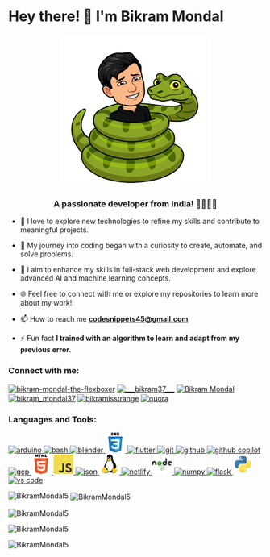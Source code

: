 # Hey there! 👋 I'm Bikram Mondal

<p align="center">
  <img src="python.png" alt="python image" width="300">
</p>

<h3 align="center">A passionate developer from India! 🧑‍💻🇮🇳</h3>

- 🍁 I love to explore new technologies to refine my skills and contribute to meaningful projects.
- 🌟 My journey into coding began with a curiosity to create, automate, and solve problems.
- 🚀 I aim to enhance my skills in full-stack web development and explore advanced AI and machine learning concepts.
- 🌐 Feel free to connect with me or explore my repositories to learn more about my work!

- 📫 How to reach me **codesnippets45@gmail.com**

- ⚡ Fun fact **I trained with an algorithm to learn and adapt from my previous error.**

<h3 align="left">Connect with me:</h3>
<p align="left">
<a href="https://codepen.io/bikram-mondal-the-flexboxer" target="blank"><img align="center" src="https://raw.githubusercontent.com/rahuldkjain/github-profile-readme-generator/master/src/images/icons/Social/codepen.svg" alt="bikram-mondal-the-flexboxer" height="30" width="40" /></a>
<a href="https://kaggle.com/___bikram37___" target="blank"><img align="center" src="https://raw.githubusercontent.com/rahuldkjain/github-profile-readme-generator/master/src/images/icons/Social/kaggle.svg" alt="___bikram37___" height="30" width="40" /></a>
<a href="https://www.linkedin.com/in/bikram-mondal-a2bb18343" target="blank"><img align="center" src="https://raw.githubusercontent.com/rahuldkjain/github-profile-readme-generator/master/src/images/icons/Social/linked-in-alt.svg" alt="Bikram Mondal" height="30" width="40" /></a>
<a href="https://instagram.com/bikram_mondal37" target="blank"><img align="center" src="https://raw.githubusercontent.com/rahuldkjain/github-profile-readme-generator/master/src/images/icons/Social/instagram.svg" alt="bikram_mondal37" height="30" width="40" /></a>
<a href="https://www.hackerrank.com/bikramisstrange" target="blank"><img align="center" src="https://raw.githubusercontent.com/rahuldkjain/github-profile-readme-generator/master/src/images/icons/Social/hackerrank.svg" alt="bikramisstrange" height="30" width="40" /></a>
<a href="https://www.quora.com/profile/Bikram-Mondal-199" target="blank"><img align="center" src="https://www.vectorlogo.zone/logos/quora/quora-icon.svg" alt="quora" height="30" width="40" /></a>
</p>

<h3 align="left">Languages and Tools:</h3>
<p align="left"> 
  <a href="https://www.arduino.cc/" target="_blank" rel="noreferrer"> 
    <img src="https://cdn.worldvectorlogo.com/logos/arduino-1.svg" alt="arduino" width="40" height="40"/> 
  </a> 
  
  <a href="https://www.gnu.org/software/bash/" target="_blank" rel="noreferrer"> 
    <img src="https://www.vectorlogo.zone/logos/gnu_bash/gnu_bash-icon.svg" alt="bash" width="40" height="40"/> 
  </a> 
  
  <a href="https://www.blender.org/" target="_blank" rel="noreferrer"> 
    <img src="https://download.blender.org/branding/community/blender_community_badge_white.svg" alt="blender" width="40" height="40"/> 
  </a> 
  
  <a href="https://www.w3schools.com/css/" target="_blank" rel="noreferrer"> 
    <img src="https://raw.githubusercontent.com/devicons/devicon/master/icons/css3/css3-original-wordmark.svg" alt="css3" width="40" height="40"/> 
  </a> 
  
  <a href="https://flutter.dev" target="_blank" rel="noreferrer"> 
    <img src="https://www.vectorlogo.zone/logos/flutterio/flutterio-icon.svg" alt="flutter" width="40" height="40"/> 
  </a> 

  <a href="https://git-scm.com/" target="_blank" rel="noreferrer">
   <img src="https://www.vectorlogo.zone/logos/git-scm/git-scm-icon.svg" alt="git" width="40" height="40"/> 
  </a>
  
  <a href="https://www.github.com" target="_blank" rel="noreferrer">
    <img src="https://www.vectorlogo.zone/logos/github/github-icon.svg" alt="github" width="40" height="40"/>
  </a>
  
  <a href="https://github.com/features/copilot/" target="_blank" rel="noreferrer">
    <img src="https://www.vectorlogo.zone/logos/github_copilot/github_copilot-icon.svg" alt="github copilot" width="40" height="40"/>
  </a>
  
  <a href="https://cloud.google.com" target="_blank" rel="noreferrer"> 
    <img src="https://www.vectorlogo.zone/logos/google_cloud/google_cloud-icon.svg" alt="gcp" width="40" height="40"/> 
  </a> 
  
  <a href="https://www.w3.org/html/" target="_blank" rel="noreferrer"> 
    <img src="https://raw.githubusercontent.com/devicons/devicon/master/icons/html5/html5-original-wordmark.svg" alt="html5" width="40" height="40"/> 
  </a> 
  
  <a href="https://developer.mozilla.org/en-US/docs/Web/JavaScript" target="_blank" rel="noreferrer"> 
    <img src="https://raw.githubusercontent.com/devicons/devicon/master/icons/javascript/javascript-original.svg" alt="javascript" width="40" height="40"/> 
  </a> 
  
  <a href="https://www.json.org/" target="_blank" rel="noreferrer">
    <img src="https://www.vectorlogo.zone/logos/json/json-ar21.svg" alt="json" width="40" height="40"/>
  </a>
  
  <a href="https://www.linux.org/" target="_blank" rel="noreferrer"> 
    <img src="https://raw.githubusercontent.com/devicons/devicon/master/icons/linux/linux-original.svg" alt="linux" width="40" height="40"/> 
  </a> 
  
  <a href="https://netlify.com" target="_blank" rel="noreferrer">
    <img src="https://www.vectorlogo.zone/logos/netlify/netlify-icon.svg" alt="netlify" width="40" height="40"/>
  </a>
  
  <a href="https://nodejs.org" target="_blank" rel="noreferrer"> 
    <img src="https://raw.githubusercontent.com/devicons/devicon/master/icons/nodejs/nodejs-original-wordmark.svg" alt="nodejs" width="40" height="40"/> 
  </a> 
  
  <a href="https://numpy.org" target="_blank" rel="noreferrer">
    <img src="https://www.vectorlogo.zone/logos/numpy/numpy-icon.svg" alt="numpy" width="40" height="40"/>
  </a>
  
  <a href="https://palletsprojects.com/p/flask/" target="_blank" rel="noreferrer">
    <img src="https://www.vectorlogo.zone/logos/palletsprojects_flask/palletsprojects_flask-icon~v2.svg" alt="flask" width="40" height="40"/>
  </a>
  
  <a href="https://www.python.org" target="_blank" rel="noreferrer"> 
    <img src="https://raw.githubusercontent.com/devicons/devicon/master/icons/python/python-original.svg" alt="python" width="40" height="40"/> 
  </a> 
  
  <a href="https://code.visualstudio.com/" target="_blank" rel="noreferrer">
    <img src="https://www.vectorlogo.zone/logos/visualstudio_code/visualstudio_code-icon.svg" alt="vs code" width="40" height="40"/>
  </a>
</p>
<p><img align="left" src="https://github-readme-stats.vercel.app/api/top-langs?username=BikramMondal5&show_icons=true&theme=highcontrast&locale=en&layout=compact" alt="BikramMondal5" /></p>

<p>&nbsp;<img align="center" src="https://github-readme-stats.vercel.app/api?username=BikramMondal5&show_icons=true&theme=highcontrast&locale=en" alt="BikramMondal5" /></p>

<p><img align="center" src="https://github-readme-streak-stats.herokuapp.com/?user=BikramMondal5&theme=radical&" alt="BikramMondal5" /></p>

<p align="left"> <img src="https://komarev.com/ghpvc/?username=BikramMondal5&label=Profile%20views&color=0e75b6&style=flat" alt="BikramMondal5" /></p>

<p align="left"><img src="https://github-trophies.vercel.app/?username=BikramMondal5&theme=radical" alt="BikramMondal5" /></p>
